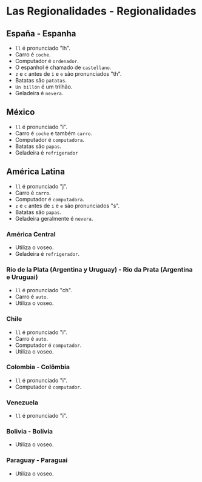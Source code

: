 # Las Regionalidades - Regionalidades

## España - Espanha

-   `ll` é pronunciado "lh".
-   Carro é `coche`.
-   Computador é `ordenador`.
-   O espanhol é chamado de `castellano`.
-   `z` e `c` antes de `i` e `e` são pronunciados "th".
-   Batatas são `patatas`.
-   `Un billón` é um trilhão.
-   Geladeira é `nevera`.

## México

-   `ll` é pronunciado "i".
-   Carro é `coche` e também `carro`.
-   Computador é `computadora`.
-   Batatas são `papas`.
-   Geladeira é `refrigerador`

## América Latina

-   `ll` é pronunciado "j".
-   Carro é `carro`.
-   Computador é `computadora`.
-   `z` e `c` antes de `i` e `e` são pronunciados "s".
-   Batatas são `papas`.
-   Geladeira geralmente é `nevera`.

### América Central

-   Utiliza o voseo.
-   Geladeira é `refrigerador`.

### Río de la Plata (Argentina y Uruguay) - Rio da Prata (Argentina e Uruguai)

-   `ll` é pronunciado "ch".
-   Carro é `auto`.
-   Utiliza o voseo.

### Chile

-   `ll` é pronunciado "i".
-   Carro é `auto`.
-   Computador é `computador`.
-   Utiliza o voseo.

### Colombia - Colômbia

-   `ll` é pronunciado "i".
-   Computador é `computador`.

### Venezuela

-   `ll` é pronunciado "i".

### Bolivia - Bolívia

-   Utiliza o voseo.

### Paraguay - Paraguai

-   Utiliza o voseo.
